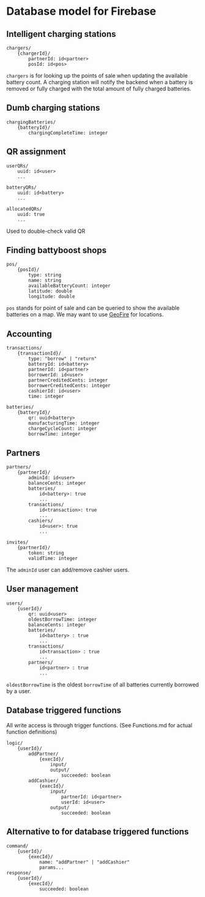 # Database model for Firebase

## Intelligent charging stations

```
chargers/
    {chargerId}/
        partnerId: id<partner>
        posId: id<pos>
```

`chargers` is for looking up the points of sale when updating the available battery count. A charging station will
notify the backend when a battery is removed or fully charged with the total amount of fully charged batteries.

## Dumb charging stations

```
chargingBatteries/
    {batteryId}/
        chargingCompleteTime: integer
```

## QR assignment

```
userQRs/
    uuid: id<user>
    ...
```

```
batteryQRs/
    uuid: id<battery>
    ...
```

```
allocatedQRs/
    uuid: true
    ...
```

Used to double-check valid QR

## Finding battyboost shops

```
pos/
    {posId}/
        type: string
        name: string
        availableBatteryCount: integer
        latitude: double
        longitude: double
```

`pos` stands for point of sale and can be queried to show the available batteries on a map. We may want to use
[GeoFire](https://github.com/firebase/geofire-js) for locations.

## Accounting

```
transactions/
    {transactionId}/
        type: "borrow" | "return"
        batteryId: id<battery>
        partnerId: id<partner>
        borrowerId: id<user>
        partnerCreditedCents: integer
        borrowerCreditedCents: integer
        cashierId: id<user>
        time: integer
```

```
batteries/
    {batteryId}/
        qr: uuid<battery>
        manufacturingTime: integer
        chargeCycleCount: integer
        borrowTime: integer
```

## Partners

```
partners/
    {partnerId}/
        adminId: id<user>
        balanceCents: integer
        batteries/
            id<battery>: true
            ...
        transactions/
            id<transaction>: true
            ...
        cashiers/
            id<user>: true
            ...
```

```
invites/
    {partnerId}/
        token: string
        validTime: integer
```

The `adminId` user can add/remove cashier users.

## User management

```
users/
    {userId}/
        qr: uuid<user>
        oldestBorrowTime: integer
        balanceCents: integer
        batteries/
            id<battery> : true
            ...
        transactions/
            id<transaction> : true
            ...
        partners/
            id<partner> : true
            ...
```

`oldestBorrowTime` is the oldest `borrowTime` of all batteries currently borrowed by a user.

## Database triggered functions

All write access is through trigger functions. (See Functions.md for actual function definitions)

```
logic/
    {userId}/
        addPartner/
            {execId}/
                input/
                output/
                    succeeded: boolean
        addCashier/
            {execId}/
                input/
                    partnerId: id<partner>
                    userId: id<user>
                output/
                    succeeded: boolean
```

## Alternative to for database triggered functions

```
command/
    {userId}/
        {execId}/
            name: "addPartner" | "addCashier"
            params...
response/
    {userId}/
        {execId}/
            succeeded: boolean
```
